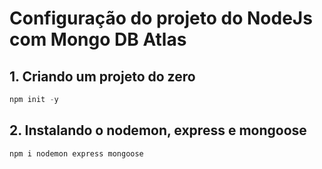 # Configuração do projeto do NodeJs com Mongo DB Atlas


## 1. Criando um projeto do zero
```js
npm init -y
```

## 2. Instalando o nodemon, express e mongoose
```js
npm i nodemon express mongoose
```